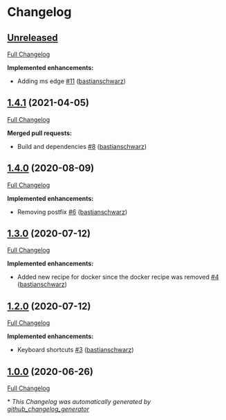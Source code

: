 # Changelog

## [Unreleased](https://github.com/codenamephp/chef.workstation.chef/tree/HEAD)

[Full Changelog](https://github.com/codenamephp/chef.workstation.chef/compare/1.4.1...HEAD)

**Implemented enhancements:**

- Adding ms edge [\#11](https://github.com/codenamephp/chef.workstation.chef/pull/11) ([bastianschwarz](https://github.com/bastianschwarz))

## [1.4.1](https://github.com/codenamephp/chef.workstation.chef/tree/1.4.1) (2021-04-05)

[Full Changelog](https://github.com/codenamephp/chef.workstation.chef/compare/1.4.0...1.4.1)

**Merged pull requests:**

- Build and dependencies [\#8](https://github.com/codenamephp/chef.workstation.chef/pull/8) ([bastianschwarz](https://github.com/bastianschwarz))

## [1.4.0](https://github.com/codenamephp/chef.workstation.chef/tree/1.4.0) (2020-08-09)

[Full Changelog](https://github.com/codenamephp/chef.workstation.chef/compare/1.3.0...1.4.0)

**Implemented enhancements:**

- Removing postfix [\#6](https://github.com/codenamephp/chef.workstation.chef/pull/6) ([bastianschwarz](https://github.com/bastianschwarz))

## [1.3.0](https://github.com/codenamephp/chef.workstation.chef/tree/1.3.0) (2020-07-12)

[Full Changelog](https://github.com/codenamephp/chef.workstation.chef/compare/1.2.0...1.3.0)

**Implemented enhancements:**

- Added new recipe for docker since the docker recipe was removed [\#4](https://github.com/codenamephp/chef.workstation.chef/pull/4) ([bastianschwarz](https://github.com/bastianschwarz))

## [1.2.0](https://github.com/codenamephp/chef.workstation.chef/tree/1.2.0) (2020-07-12)

[Full Changelog](https://github.com/codenamephp/chef.workstation.chef/compare/1.0.0...1.2.0)

**Implemented enhancements:**

- Keyboard shortcuts [\#3](https://github.com/codenamephp/chef.workstation.chef/pull/3) ([bastianschwarz](https://github.com/bastianschwarz))

## [1.0.0](https://github.com/codenamephp/chef.workstation.chef/tree/1.0.0) (2020-06-26)

[Full Changelog](https://github.com/codenamephp/chef.workstation.chef/compare/777a64f5964efc2267a07e7b75e07cc50659057f...1.0.0)



\* *This Changelog was automatically generated by [github_changelog_generator](https://github.com/github-changelog-generator/github-changelog-generator)*
